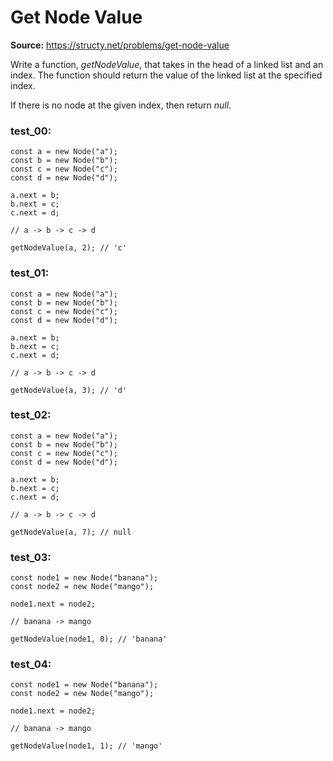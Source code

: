 # Get Node Value
**Source:** https://structy.net/problems/get-node-value

Write a function, *getNodeValue*, that takes in the head of a linked list and an index. The function should return the value of the linked list at the specified index.

If there is no node at the given index, then return *null*.

### test_00:

```
const a = new Node("a");
const b = new Node("b");
const c = new Node("c");
const d = new Node("d");

a.next = b;
b.next = c;
c.next = d;

// a -> b -> c -> d

getNodeValue(a, 2); // 'c'

```

### test_01:

```
const a = new Node("a");
const b = new Node("b");
const c = new Node("c");
const d = new Node("d");

a.next = b;
b.next = c;
c.next = d;

// a -> b -> c -> d

getNodeValue(a, 3); // 'd'

```

### test_02:

```
const a = new Node("a");
const b = new Node("b");
const c = new Node("c");
const d = new Node("d");

a.next = b;
b.next = c;
c.next = d;

// a -> b -> c -> d

getNodeValue(a, 7); // null

```

### test_03:

```
const node1 = new Node("banana");
const node2 = new Node("mango");

node1.next = node2;

// banana -> mango

getNodeValue(node1, 0); // 'banana'

```

### test_04:

```
const node1 = new Node("banana");
const node2 = new Node("mango");

node1.next = node2;

// banana -> mango

getNodeValue(node1, 1); // 'mango'

```
